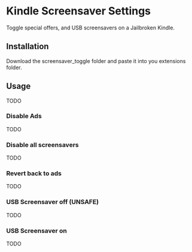 # Kindle Screensaver Settings
Toggle special offers, and USB screensavers on a Jailbroken Kindle.

## Installation
Download the screensaver_toggle folder and paste it into you extensions folder.

## Usage
TODO

### Disable Ads
TODO

### Disable all screensavers
TODO

### Revert back to ads
TODO

### USB Screensaver off (UNSAFE)
TODO

### USB Screensaver on
TODO
